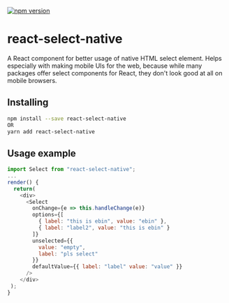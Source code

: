 [![npm version](https://badge.fury.io/js/react-select-native.svg)](https://badge.fury.io/js/react-select-native)

# react-select-native
A React component for better usage of native HTML select element. Helps especially with making mobile UIs for the web, because while many packages offer select components for React, they don't look good at all on mobile browsers.

## Installing
```bash
npm install --save react-select-native
OR
yarn add react-select-native
```

## Usage example
```javascript
import Select from "react-select-native";
...
render() {
  return(
    <div>
      <Select
        onChange={e => this.handleChange(e)}
        options={[
          { label: "this is ebin", value: "ebin" },
          { label: "label2", value: "this is ebin" }
        ]}
        unselected={{
          value: "empty",
          label: "pls select"
        }}
        defaultValue={{ label: "label" value: "value" }}
      />
    </div>
 );
}
```
